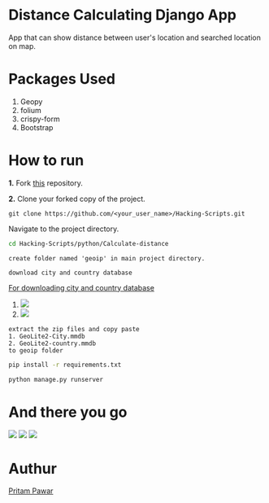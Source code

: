 # Distance Calculating Django App
App that can show distance between user's location and searched location on map.

# Packages Used
1. Geopy
2. folium
3. crispy-form
4. Bootstrap

# How to run
**1.**  Fork [this](https://github.com/Tejas1510/Hacking-Scripts) repository.

**2.**  Clone your forked copy of the project.

```
git clone https://github.com/<your_user_name>/Hacking-Scripts.git
```
Navigate to the project directory.
```bash
cd Hacking-Scripts/python/Calculate-distance
```
```
create folder named 'geoip' in main project directory.
```
```
download city and country database
```
[For downloading city and country database ](https://www.maxmind.com/en/accounts/497315/people/84e6213c-91a4-4e02-ae2e-1d709084c544)
1. ![](https://github.com/pritamp17/Calculate-Distance/blob/main/1.paste.png)
2. ![](https://github.com/pritamp17/Calculate-Distance/blob/main/2.paste.png)

```
extract the zip files and copy paste 
1. GeoLite2-City.mmdb
2. GeoLite2-country.mmdb
to geoip folder
```
```bash
pip install -r requirements.txt
```
```bash
python manage.py runserver
```
# And there you go
![](https://github.com/pritamp17/Calculate-Distance/blob/main/django-1-test2.png)
![](https://github.com/pritamp17/Calculate-Distance/blob/main/django-2-test2.png)
![](https://github.com/pritamp17/Calculate-Distance/blob/main/django-3-test2.png)

# Authur
[Pritam Pawar](https://github.com/pritamp17)
